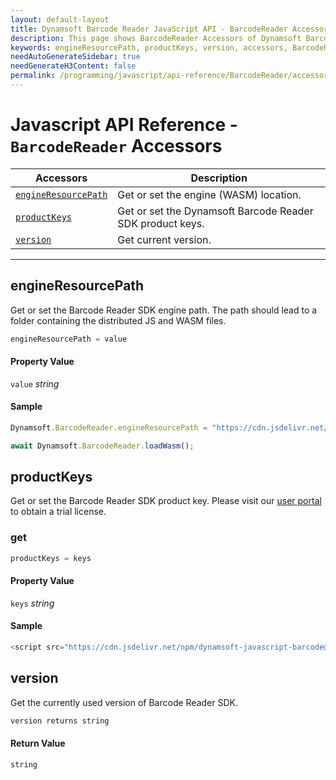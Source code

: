 ```yaml
---
layout: default-layout
title: Dynamsoft Barcode Reader JavaScript API - BarcodeReader Accessors
description: This page shows BarcodeReader Accessors of Dynamsoft Barcode Reader JavaScript SDK.
keywords: engineResourcePath, productKeys, version, accessors, BarcodeReader, api reference, javascript, js
needAutoGenerateSidebar: true
needGenerateH3Content: false
permalink: /programming/javascript/api-reference/BarcodeReader/accessors.html
---
```



# Javascript API Reference - `BarcodeReader` Accessors

| Accessors            | Description |
|----------------------|-------------|
| [`engineResourcePath`](#engineresourcepath) | Get or set the engine (WASM) location. | 
| [`productKeys`](#productkeys) | Get or set the Dynamsoft Barcode Reader SDK product keys. | 
| [`version`](#version) | Get current version. | 

---

## engineResourcePath

Get or set the Barcode Reader SDK engine path. The path should lead to a folder containing the distributed JS and WASM files.

```javascript
engineResourcePath = value
```

#### Property Value

`value` *string*  

#### Sample

```javascript
Dynamsoft.BarcodeReader.engineResourcePath = "https://cdn.jsdelivr.net/npm/dynamsoft-javascript-barcode@7.4.0-v1/dist/";

await Dynamsoft.BarcodeReader.loadWasm();
```

## productKeys

Get or set the Barcode Reader SDK product key. Please visit our [user portal](https://www.dynamsoft.com/customer/license/trialLicense?utm_source=guide&product=dbr&package=js) to obtain a trial license.

### get

```javascript
productKeys = keys
```

#### Property Value

`keys` *string*  

#### Sample

```javascript
<script src="https://cdn.jsdelivr.net/npm/dynamsoft-javascript-barcode@7.4.0-v1/dist/dbr.js" data-productKeys="PRODUCT-KEYS"></script>
```

## version

Get the currently used version of Barcode Reader SDK.

```javascript
version returns string
```

#### Return Value

`string`
